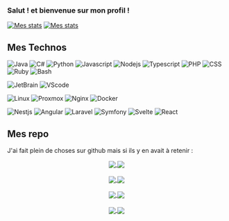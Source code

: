 ### Salut ! et bienvenue sur mon profil !

[![Mes stats](https://github-readme-stats.vercel.app/api?username=chauve-dev&show_icons=true&count_private=true&include_all_commits=true&theme=dark#gh-dark-mode-only)](https://github.com/chauve-dev/github-readme-stats#gh-dark-mode-only)
[![Mes stats](https://github-readme-stats.vercel.app/api?username=chauve-dev&show_icons=true&count_private=true&include_all_commits=true&theme=default#gh-light-mode-only)](https://github.com/chauve-dev/github-readme-stats#gh-light-mode-only)

## Mes Technos
![Java](https://img.shields.io/badge/Code-Java-blue?style=flat-square&logo=oracle&logoColor=white)
![C#](https://img.shields.io/badge/Code-Csharp-blue?style=flat-square&logo=csharp&logoColor=white)
![Python](https://img.shields.io/badge/Code-Python-blue?style=flat-square&logo=python&logoColor=white)
![Javascript](https://img.shields.io/badge/Code-Javascript-blue?style=flat-square&logo=javascript&logoColor=white)
![Nodejs](https://img.shields.io/badge/Code-Nodejs-blue?style=flat-square&logo=node.js&logoColor=white)
![Typescript](https://img.shields.io/badge/Code-Typescript-blue?style=flat-square&logo=typescript&logoColor=white)
![PHP](https://img.shields.io/badge/Code-PHP-blue?style=flat-square&logo=php&logoColor=white)
![CSS](https://img.shields.io/badge/Code-CSS-blue?style=flat-square&logo=css3&logoColor=white)
![Ruby](https://img.shields.io/badge/Code-Ruby-blue?style=flat-square&logo=ruby&logoColor=white)
![Bash](https://img.shields.io/badge/Code-Bash-blue?style=flat-square&logo=gnubash&logoColor=white)

![JetBrain](https://img.shields.io/badge/IDE-Jetbrains-brightgreen?style=flat-square&logo=jetbrains&logoColor=white)
![VScode](https://img.shields.io/badge/IDE-VSCode-brightgreen?style=flat-square&logo=visualstudiocode&logoColor=white)

![Linux](https://img.shields.io/badge/Environment-Linux-blueviolet?style=flat-square&logo=linux&logoColor=white)
![Proxmox](https://img.shields.io/badge/Environment-Proxmox-blueviolet?style=flat-square&logo=proxmox&logoColor=white)
![Nginx](https://img.shields.io/badge/Environment-NGINX-blueviolet?style=flat-square&logo=nginx&logoColor=white)
![Docker](https://img.shields.io/badge/Environment-Docker-blueviolet?style=flat-square&logo=docker&logoColor=white)

![Nestjs](https://img.shields.io/badge/Framework-Nestjs-orange?style=flat-square&logo=nestjs&logoColor=white)
![Angular](https://img.shields.io/badge/Framework-Angular-orange?style=flat-square&logo=angular&logoColor=white)
![Laravel](https://img.shields.io/badge/Framework-Laravel-orange?style=flat-square&logo=laravel&logoColor=white)
![Symfony](https://img.shields.io/badge/Framework-Symfony-orange?style=flat-square&logo=symfony&logoColor=white)
![Svelte](https://img.shields.io/badge/Framework-Svelte-orange?style=flat-square&logo=svelte&logoColor=white)
![React](https://img.shields.io/badge/Framework-React-orange?style=flat-square&logo=react&logoColor=white)

## Mes repo
J'ai fait plein de choses sur github mais si ils y en avait à retenir :
<div align="center">
<a href="https://github.com/chauve-dev/wald">
  <img align="center" src="https://github-readme-stats.vercel.app/api/pin/?username=chauve-dev&repo=wald&theme=transparent" />
</a>

<a href="https://github.com/chauve-dev/WHP-WaptHeavyPanel">
  <img align="center" src="https://github-readme-stats.vercel.app/api/pin/?username=chauve-dev&repo=WHP-WaptHeavyPanel&theme=transparent" />
</a>
</div>

<br />

<div align="center">
<a href="https://github.com/chauve-dev/c5_companion">
  <img align="center" src="https://github-readme-stats.vercel.app/api/pin/?username=chauve-dev&repo=c5_companion&theme=transparent" />
</a>

<a href="https://github.com/chauve-dev/pwipper">
  <img align="center" src="https://github-readme-stats.vercel.app/api/pin/?username=chauve-dev&repo=pwipper&theme=transparent" />
</a>
</div>

<br />

<div align="center">
<a href="https://github.com/chauve-dev/exotic_dumper">
  <img align="center" src="https://github-readme-stats.vercel.app/api/pin/?username=chauve-dev&repo=exotic_dumper&theme=transparent" />
</a>

<a href="https://github.com/chauve-dev/iot-backend">
  <img align="center" src="https://github-readme-stats.vercel.app/api/pin/?username=chauve-dev&repo=iot-backend&theme=transparent" />
</a>
  </div>
  
  <br />

<div align="center">
<a href="https://github.com/chauve-dev/todolist-angular">
  <img align="center" src="https://github-readme-stats.vercel.app/api/pin/?username=chauve-dev&repo=todolist-angular&theme=transparent" />
</a>

<a href="https://github.com/chauve-dev/todolist-javaspring">
  <img align="center" src="https://github-readme-stats.vercel.app/api/pin/?username=chauve-dev&repo=todolist-javaspring&theme=transparent" />
</a>
  </div>
